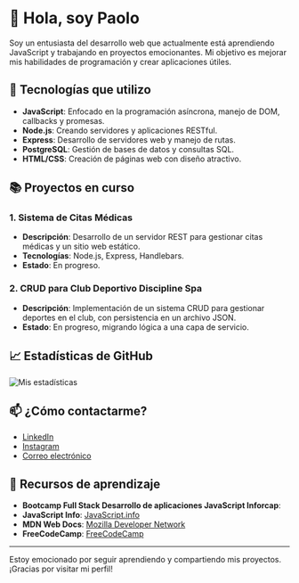 # 👋 Hola, soy Paolo

Soy un entusiasta del desarrollo web que actualmente está aprendiendo JavaScript y trabajando en proyectos emocionantes. Mi objetivo es mejorar mis habilidades de programación y crear aplicaciones útiles.

## 🌱 Tecnologías que utilizo

- **JavaScript**: Enfocado en la programación asíncrona, manejo de DOM, callbacks y promesas.
- **Node.js**: Creando servidores y aplicaciones RESTful.
- **Express**: Desarrollo de servidores web y manejo de rutas.
- **PostgreSQL**: Gestión de bases de datos y consultas SQL.
- **HTML/CSS**: Creación de páginas web con diseño atractivo.

## 📚 Proyectos en curso

### 1. **Sistema de Citas Médicas**
- **Descripción**: Desarrollo de un servidor REST para gestionar citas médicas y un sitio web estático.
- **Tecnologías**: Node.js, Express, Handlebars.
- **Estado**: En progreso.

### 2. **CRUD para Club Deportivo Discipline Spa**
- **Descripción**: Implementación de un sistema CRUD para gestionar deportes en el club, con persistencia en un archivo JSON.
- **Estado**: En progreso, migrando lógica a una capa de servicio.

## 📈 Estadísticas de GitHub

![Mis estadísticas](https://github-readme-stats.vercel.app/api?username=pquints25&show_icons=true&theme=radical)

## 📫 ¿Cómo contactarme?

- [LinkedIn](https://www.linkedin.com/in/paolostefanoquintilianisaavedra/)
- [Instagram](quints_91)
- [Correo electrónico](paoloquintiliani91@gmail.com)

## 🚀 Recursos de aprendizaje
- **Bootcamp Full Stack Desarrollo de aplicaciones JavaScript Inforcap**:
- **JavaScript Info**: [JavaScript.info](https://javascript.info)
- **MDN Web Docs**: [Mozilla Developer Network](https://developer.mozilla.org/es/)
- **FreeCodeCamp**: [FreeCodeCamp](https://www.freecodecamp.org)

---

Estoy emocionado por seguir aprendiendo y compartiendo mis proyectos. ¡Gracias por visitar mi perfil!

